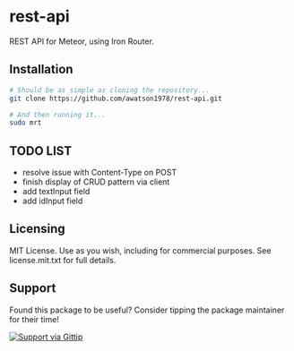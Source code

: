 rest-api
========

REST API for Meteor, using Iron Router.


Installation
------------------------


````sh
# Should be as simple as cloning the repository...  
git clone https://github.com/awatson1978/rest-api.git

# And then running it...
sudo mrt
````


TODO LIST
------------------------
- resolve issue with Content-Type on POST
- finish display of CRUD pattern via client
- add textInput field
- add idInput field


Licensing
------------------------
MIT License. Use as you wish, including for commercial purposes.
See license.mit.txt for full details.


Support
------------------------
Found this package to be useful?  Consider tipping the package maintainer for their time!  

[![Support via Gittip](https://raw.github.com/gittip/www.gittip.com/master/www/assets/gittip.png)](https://www.gittip.com/awatson1978/)  

